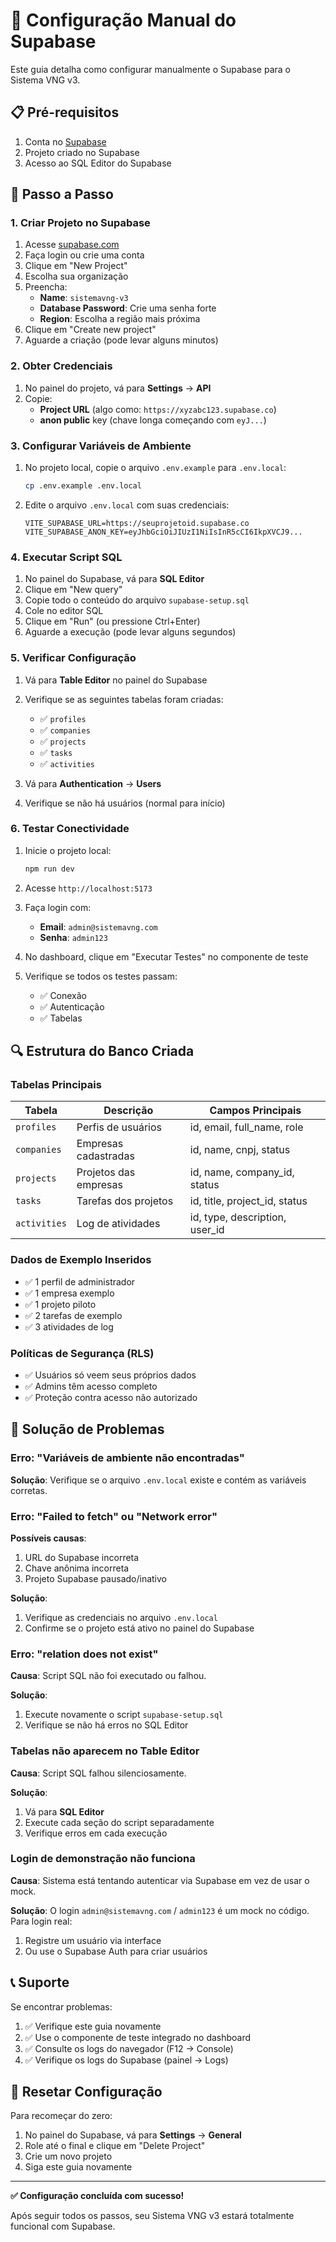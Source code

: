 # 🔧 Configuração Manual do Supabase

Este guia detalha como configurar manualmente o Supabase para o Sistema VNG v3.

## 📋 Pré-requisitos

1. Conta no [Supabase](https://supabase.com)
2. Projeto criado no Supabase
3. Acesso ao SQL Editor do Supabase

## 🚀 Passo a Passo

### 1. Criar Projeto no Supabase

1. Acesse [supabase.com](https://supabase.com)
2. Faça login ou crie uma conta
3. Clique em "New Project"
4. Escolha sua organização
5. Preencha:
   - **Name**: `sistemavng-v3`
   - **Database Password**: Crie uma senha forte
   - **Region**: Escolha a região mais próxima
6. Clique em "Create new project"
7. Aguarde a criação (pode levar alguns minutos)

### 2. Obter Credenciais

1. No painel do projeto, vá para **Settings** → **API**
2. Copie:
   - **Project URL** (algo como: `https://xyzabc123.supabase.co`)
   - **anon public** key (chave longa começando com `eyJ...`)

### 3. Configurar Variáveis de Ambiente

1. No projeto local, copie o arquivo `.env.example` para `.env.local`:
   ```bash
   cp .env.example .env.local
   ```

2. Edite o arquivo `.env.local` com suas credenciais:
   ```env
   VITE_SUPABASE_URL=https://seuprojetoid.supabase.co
   VITE_SUPABASE_ANON_KEY=eyJhbGciOiJIUzI1NiIsInR5cCI6IkpXVCJ9...
   ```

### 4. Executar Script SQL

1. No painel do Supabase, vá para **SQL Editor**
2. Clique em "New query"
3. Copie todo o conteúdo do arquivo `supabase-setup.sql`
4. Cole no editor SQL
5. Clique em "Run" (ou pressione Ctrl+Enter)
6. Aguarde a execução (pode levar alguns segundos)

### 5. Verificar Configuração

1. Vá para **Table Editor** no painel do Supabase
2. Verifique se as seguintes tabelas foram criadas:
   - ✅ `profiles`
   - ✅ `companies`
   - ✅ `projects`
   - ✅ `tasks`
   - ✅ `activities`

3. Vá para **Authentication** → **Users**
4. Verifique se não há usuários (normal para início)

### 6. Testar Conectividade

1. Inicie o projeto local:
   ```bash
   npm run dev
   ```

2. Acesse `http://localhost:5173`
3. Faça login com:
   - **Email**: `admin@sistemavng.com`
   - **Senha**: `admin123`

4. No dashboard, clique em "Executar Testes" no componente de teste
5. Verifique se todos os testes passam:
   - ✅ Conexão
   - ✅ Autenticação
   - ✅ Tabelas

## 🔍 Estrutura do Banco Criada

### Tabelas Principais

| Tabela | Descrição | Campos Principais |
|--------|-----------|-------------------|
| `profiles` | Perfis de usuários | id, email, full_name, role |
| `companies` | Empresas cadastradas | id, name, cnpj, status |
| `projects` | Projetos das empresas | id, name, company_id, status |
| `tasks` | Tarefas dos projetos | id, title, project_id, status |
| `activities` | Log de atividades | id, type, description, user_id |

### Dados de Exemplo Inseridos

- ✅ 1 perfil de administrador
- ✅ 1 empresa exemplo
- ✅ 1 projeto piloto
- ✅ 2 tarefas de exemplo
- ✅ 3 atividades de log

### Políticas de Segurança (RLS)

- ✅ Usuários só veem seus próprios dados
- ✅ Admins têm acesso completo
- ✅ Proteção contra acesso não autorizado

## 🚨 Solução de Problemas

### Erro: "Variáveis de ambiente não encontradas"

**Solução**: Verifique se o arquivo `.env.local` existe e contém as variáveis corretas.

### Erro: "Failed to fetch" ou "Network error"

**Possíveis causas**:
1. URL do Supabase incorreta
2. Chave anônima incorreta
3. Projeto Supabase pausado/inativo

**Solução**: 
1. Verifique as credenciais no arquivo `.env.local`
2. Confirme se o projeto está ativo no painel do Supabase

### Erro: "relation does not exist"

**Causa**: Script SQL não foi executado ou falhou.

**Solução**:
1. Execute novamente o script `supabase-setup.sql`
2. Verifique se não há erros no SQL Editor

### Tabelas não aparecem no Table Editor

**Causa**: Script SQL falhou silenciosamente.

**Solução**:
1. Vá para **SQL Editor**
2. Execute cada seção do script separadamente
3. Verifique erros em cada execução

### Login de demonstração não funciona

**Causa**: Sistema está tentando autenticar via Supabase em vez de usar o mock.

**Solução**: O login `admin@sistemavng.com` / `admin123` é um mock no código. Para login real:
1. Registre um usuário via interface
2. Ou use o Supabase Auth para criar usuários

## 📞 Suporte

Se encontrar problemas:

1. ✅ Verifique este guia novamente
2. ✅ Use o componente de teste integrado no dashboard
3. ✅ Consulte os logs do navegador (F12 → Console)
4. ✅ Verifique os logs do Supabase (painel → Logs)

## 🔄 Resetar Configuração

Para recomeçar do zero:

1. No painel do Supabase, vá para **Settings** → **General**
2. Role até o final e clique em "Delete Project"
3. Crie um novo projeto
4. Siga este guia novamente

---

**✅ Configuração concluída com sucesso!**

Após seguir todos os passos, seu Sistema VNG v3 estará totalmente funcional com Supabase.